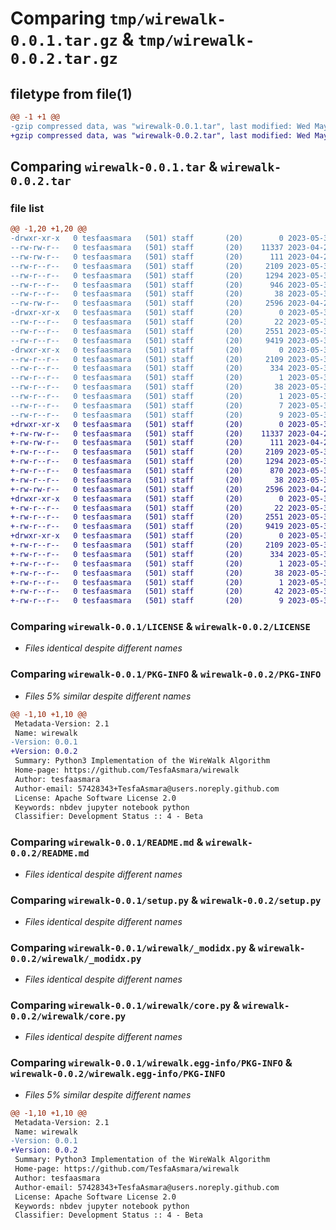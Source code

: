 # Comparing `tmp/wirewalk-0.0.1.tar.gz` & `tmp/wirewalk-0.0.2.tar.gz`

## filetype from file(1)

```diff
@@ -1 +1 @@
-gzip compressed data, was "wirewalk-0.0.1.tar", last modified: Wed May 31 22:31:34 2023, max compression
+gzip compressed data, was "wirewalk-0.0.2.tar", last modified: Wed May 31 22:39:06 2023, max compression
```

## Comparing `wirewalk-0.0.1.tar` & `wirewalk-0.0.2.tar`

### file list

```diff
@@ -1,20 +1,20 @@
-drwxr-xr-x   0 tesfaasmara   (501) staff       (20)        0 2023-05-31 22:31:34.525724 wirewalk-0.0.1/
--rw-rw-r--   0 tesfaasmara   (501) staff       (20)    11337 2023-04-27 10:12:58.000000 wirewalk-0.0.1/LICENSE
--rw-rw-r--   0 tesfaasmara   (501) staff       (20)      111 2023-04-27 10:12:58.000000 wirewalk-0.0.1/MANIFEST.in
--rw-r--r--   0 tesfaasmara   (501) staff       (20)     2109 2023-05-31 22:31:34.525568 wirewalk-0.0.1/PKG-INFO
--rw-r--r--   0 tesfaasmara   (501) staff       (20)     1294 2023-05-31 22:31:24.000000 wirewalk-0.0.1/README.md
--rw-r--r--   0 tesfaasmara   (501) staff       (20)      946 2023-05-31 22:14:09.000000 wirewalk-0.0.1/settings.ini
--rw-r--r--   0 tesfaasmara   (501) staff       (20)       38 2023-05-31 22:31:34.525772 wirewalk-0.0.1/setup.cfg
--rw-rw-r--   0 tesfaasmara   (501) staff       (20)     2596 2023-04-27 10:12:58.000000 wirewalk-0.0.1/setup.py
-drwxr-xr-x   0 tesfaasmara   (501) staff       (20)        0 2023-05-31 22:31:34.524401 wirewalk-0.0.1/wirewalk/
--rw-r--r--   0 tesfaasmara   (501) staff       (20)       22 2023-05-31 22:31:27.000000 wirewalk-0.0.1/wirewalk/__init__.py
--rw-r--r--   0 tesfaasmara   (501) staff       (20)     2551 2023-05-31 22:31:27.000000 wirewalk-0.0.1/wirewalk/_modidx.py
--rw-r--r--   0 tesfaasmara   (501) staff       (20)     9419 2023-05-31 22:31:27.000000 wirewalk-0.0.1/wirewalk/core.py
-drwxr-xr-x   0 tesfaasmara   (501) staff       (20)        0 2023-05-31 22:31:34.525370 wirewalk-0.0.1/wirewalk.egg-info/
--rw-r--r--   0 tesfaasmara   (501) staff       (20)     2109 2023-05-31 22:31:34.000000 wirewalk-0.0.1/wirewalk.egg-info/PKG-INFO
--rw-r--r--   0 tesfaasmara   (501) staff       (20)      334 2023-05-31 22:31:34.000000 wirewalk-0.0.1/wirewalk.egg-info/SOURCES.txt
--rw-r--r--   0 tesfaasmara   (501) staff       (20)        1 2023-05-31 22:31:34.000000 wirewalk-0.0.1/wirewalk.egg-info/dependency_links.txt
--rw-r--r--   0 tesfaasmara   (501) staff       (20)       38 2023-05-31 22:31:34.000000 wirewalk-0.0.1/wirewalk.egg-info/entry_points.txt
--rw-r--r--   0 tesfaasmara   (501) staff       (20)        1 2023-05-31 22:31:34.000000 wirewalk-0.0.1/wirewalk.egg-info/not-zip-safe
--rw-r--r--   0 tesfaasmara   (501) staff       (20)        7 2023-05-31 22:31:34.000000 wirewalk-0.0.1/wirewalk.egg-info/requires.txt
--rw-r--r--   0 tesfaasmara   (501) staff       (20)        9 2023-05-31 22:31:34.000000 wirewalk-0.0.1/wirewalk.egg-info/top_level.txt
+drwxr-xr-x   0 tesfaasmara   (501) staff       (20)        0 2023-05-31 22:39:06.719502 wirewalk-0.0.2/
+-rw-rw-r--   0 tesfaasmara   (501) staff       (20)    11337 2023-04-27 10:12:58.000000 wirewalk-0.0.2/LICENSE
+-rw-rw-r--   0 tesfaasmara   (501) staff       (20)      111 2023-04-27 10:12:58.000000 wirewalk-0.0.2/MANIFEST.in
+-rw-r--r--   0 tesfaasmara   (501) staff       (20)     2109 2023-05-31 22:39:06.719356 wirewalk-0.0.2/PKG-INFO
+-rw-r--r--   0 tesfaasmara   (501) staff       (20)     1294 2023-05-31 22:39:02.000000 wirewalk-0.0.2/README.md
+-rw-r--r--   0 tesfaasmara   (501) staff       (20)      870 2023-05-31 22:38:08.000000 wirewalk-0.0.2/settings.ini
+-rw-r--r--   0 tesfaasmara   (501) staff       (20)       38 2023-05-31 22:39:06.719541 wirewalk-0.0.2/setup.cfg
+-rw-rw-r--   0 tesfaasmara   (501) staff       (20)     2596 2023-04-27 10:12:58.000000 wirewalk-0.0.2/setup.py
+drwxr-xr-x   0 tesfaasmara   (501) staff       (20)        0 2023-05-31 22:39:06.717907 wirewalk-0.0.2/wirewalk/
+-rw-r--r--   0 tesfaasmara   (501) staff       (20)       22 2023-05-31 22:39:00.000000 wirewalk-0.0.2/wirewalk/__init__.py
+-rw-r--r--   0 tesfaasmara   (501) staff       (20)     2551 2023-05-31 22:39:00.000000 wirewalk-0.0.2/wirewalk/_modidx.py
+-rw-r--r--   0 tesfaasmara   (501) staff       (20)     9419 2023-05-31 22:39:00.000000 wirewalk-0.0.2/wirewalk/core.py
+drwxr-xr-x   0 tesfaasmara   (501) staff       (20)        0 2023-05-31 22:39:06.719141 wirewalk-0.0.2/wirewalk.egg-info/
+-rw-r--r--   0 tesfaasmara   (501) staff       (20)     2109 2023-05-31 22:39:06.000000 wirewalk-0.0.2/wirewalk.egg-info/PKG-INFO
+-rw-r--r--   0 tesfaasmara   (501) staff       (20)      334 2023-05-31 22:39:06.000000 wirewalk-0.0.2/wirewalk.egg-info/SOURCES.txt
+-rw-r--r--   0 tesfaasmara   (501) staff       (20)        1 2023-05-31 22:39:06.000000 wirewalk-0.0.2/wirewalk.egg-info/dependency_links.txt
+-rw-r--r--   0 tesfaasmara   (501) staff       (20)       38 2023-05-31 22:39:06.000000 wirewalk-0.0.2/wirewalk.egg-info/entry_points.txt
+-rw-r--r--   0 tesfaasmara   (501) staff       (20)        1 2023-05-31 22:31:34.000000 wirewalk-0.0.2/wirewalk.egg-info/not-zip-safe
+-rw-r--r--   0 tesfaasmara   (501) staff       (20)       42 2023-05-31 22:39:06.000000 wirewalk-0.0.2/wirewalk.egg-info/requires.txt
+-rw-r--r--   0 tesfaasmara   (501) staff       (20)        9 2023-05-31 22:39:06.000000 wirewalk-0.0.2/wirewalk.egg-info/top_level.txt
```

### Comparing `wirewalk-0.0.1/LICENSE` & `wirewalk-0.0.2/LICENSE`

 * *Files identical despite different names*

### Comparing `wirewalk-0.0.1/PKG-INFO` & `wirewalk-0.0.2/PKG-INFO`

 * *Files 5% similar despite different names*

```diff
@@ -1,10 +1,10 @@
 Metadata-Version: 2.1
 Name: wirewalk
-Version: 0.0.1
+Version: 0.0.2
 Summary: Python3 Implementation of the WireWalk Algorithm
 Home-page: https://github.com/TesfaAsmara/wirewalk
 Author: tesfaasmara
 Author-email: 57428343+TesfaAsmara@users.noreply.github.com
 License: Apache Software License 2.0
 Keywords: nbdev jupyter notebook python
 Classifier: Development Status :: 4 - Beta
```

### Comparing `wirewalk-0.0.1/README.md` & `wirewalk-0.0.2/README.md`

 * *Files identical despite different names*

### Comparing `wirewalk-0.0.1/setup.py` & `wirewalk-0.0.2/setup.py`

 * *Files identical despite different names*

### Comparing `wirewalk-0.0.1/wirewalk/_modidx.py` & `wirewalk-0.0.2/wirewalk/_modidx.py`

 * *Files identical despite different names*

### Comparing `wirewalk-0.0.1/wirewalk/core.py` & `wirewalk-0.0.2/wirewalk/core.py`

 * *Files identical despite different names*

### Comparing `wirewalk-0.0.1/wirewalk.egg-info/PKG-INFO` & `wirewalk-0.0.2/wirewalk.egg-info/PKG-INFO`

 * *Files 5% similar despite different names*

```diff
@@ -1,10 +1,10 @@
 Metadata-Version: 2.1
 Name: wirewalk
-Version: 0.0.1
+Version: 0.0.2
 Summary: Python3 Implementation of the WireWalk Algorithm
 Home-page: https://github.com/TesfaAsmara/wirewalk
 Author: tesfaasmara
 Author-email: 57428343+TesfaAsmara@users.noreply.github.com
 License: Apache Software License 2.0
 Keywords: nbdev jupyter notebook python
 Classifier: Development Status :: 4 - Beta
```

